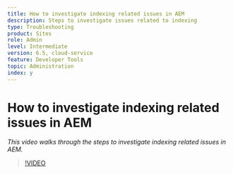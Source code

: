 ```yaml
---
title: How to investigate indexing related issues in AEM
description: Steps to investigate issues related to indexing
type: Troubleshooting
product: Sites
role: Admin
level: Intermediate
version: 6.5, cloud-service
feature: Developer Tools
topic: Administration
index: y
---
```


# How to investigate indexing related issues in AEM

*This video walks through the steps to investigate indexing related issues in AEM.*

>[!VIDEO](https://video.tv.adobe.com/v/335465?quality=9&learn=on)